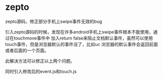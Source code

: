 zepto
=====

zepto源码，修正部分手机上swipe事件无效的bug

引入zepto源码的时候，发现在许多android手机上swipe事件根本不能使用，通过在touchmove事件中
加入return false来阻止文档默认事件，虽然可以使用touch事件，但是浏览器默认的事件没了，比如uc
浏览器的默认事件会返回前面或者后面的一个页面。

此解决方法可以修正以上两个问题。

同时引入修改后的event.js和touch.js
